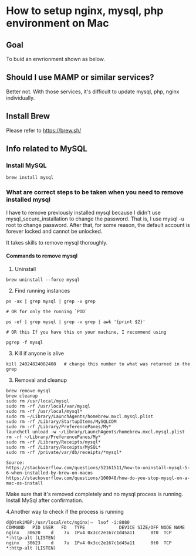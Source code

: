 # How to setup nginx, mysql, php environment on Mac
## Goal
To buid an envrionment shown as below.
## Should I use MAMP or similar services?
Better not. With those services, it's difficult to update mysql, php, nginx individually.
## Install Brew
Please refer to https://brew.sh/
## Info related to MySQL
### Install MySQL
```console
brew install mysql
```
### What are correct steps to be taken when you need to remove installed mysql
I have to remove previously installed mysql because I didn't use mysql_secure_installation to change the password. That is, I use mysql -u root to change password. After that, for some reason, the default account is forever locked and cannot be unlocked.

It takes skills to remove mysql thoroughly. 

#### Commands to remove mysql
1. Uninstall
```console
brew uninstall --force mysql
```
2. Find running instances
```console
ps -ax | grep mysql | grep -v grep

# OR for only the running `PID`

ps -ef | grep mysql | grep -v grep | awk '{print $2}'

# OR this If you have this on your machine, I recommend using 

pgrep -f mysql
```
3. Kill if anyone is alive
```console
kill 24024824082408   # change this number to what was returned in the grep 
```

3. Removal and cleanup
```console
brew remove mysql
brew cleanup
sudo rm /usr/local/mysql
sudo rm -rf /usr/local/var/mysql
sudo rm -rf /usr/local/mysql*
sudo rm ~/Library/LaunchAgents/homebrew.mxcl.mysql.plist
sudo rm -rf /Library/StartupItems/MySQLCOM
sudo rm -rf /Library/PreferencePanes/My*
launchctl unload -w ~/Library/LaunchAgents/homebrew.mxcl.mysql.plist
rm -rf ~/Library/PreferencePanes/My*
sudo rm -rf /Library/Receipts/mysql*
sudo rm -rf /Library/Receipts/MySQL*
sudo rm -rf /private/var/db/receipts/*mysql*
```
```
Source: 
https://stackoverflow.com/questions/52161511/how-to-uninstall-mysql-5-6-when-installed-by-brew-on-macos
https://stackoverflow.com/questions/100948/how-do-you-stop-mysql-on-a-mac-os-install
```
Make sure that it's removed completely and no mysql process is running. Install MySql after confirmation.  
 
4.Another way to check if the process is running
```console
d@DtekiMBP:/usr/local/etc/nginx|⇒  lsof -i:8080             
COMMAND   PID USER   FD   TYPE             DEVICE SIZE/OFF NODE NAME
nginx   30620    d    7u  IPv4 0x3cc2e167c1d45a11      0t0  TCP *:http-alt (LISTEN)
nginx   30623    d    7u  IPv4 0x3cc2e167c1d45a11      0t0  TCP *:http-alt (LISTEN)
```


